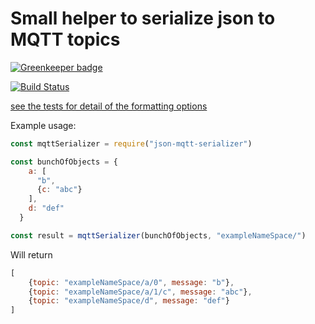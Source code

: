 # Small helper to serialize json to MQTT topics

[![Greenkeeper badge](https://badges.greenkeeper.io/chrisns/json-mqtt-serializer.svg)](https://greenkeeper.io/)

[![Build Status](https://travis-ci.org/chrisns/json-mqtt-serializer.svg?branch=master)](https://travis-ci.org/chrisns/json-mqtt-serializer)

[see the tests for detail of the formatting options](index.test.js)

Example usage:
```js
const mqttSerializer = require("json-mqtt-serializer")

const bunchOfObjects = {
    a: [
      "b",
      {c: "abc"}
    ],
    d: "def"
  }

const result = mqttSerializer(bunchOfObjects, "exampleNameSpace/")
```

Will return
```js
[
    {topic: "exampleNameSpace/a/0", message: "b"},
    {topic: "exampleNameSpace/a/1/c", message: "abc"},
    {topic: "exampleNameSpace/d", message: "def"}
]
```
